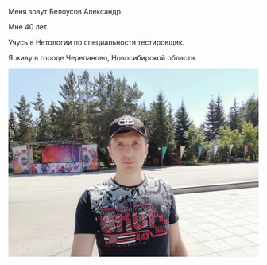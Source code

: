 Меня зовут Белоусов Александр.

 Мне 40 лет.

 Учусь в Нетологии по специальности тестировщик.

 Я живу в городе Черепаново, Новосибирской области.

 ![Alt text](IMG_Foto.jpg)